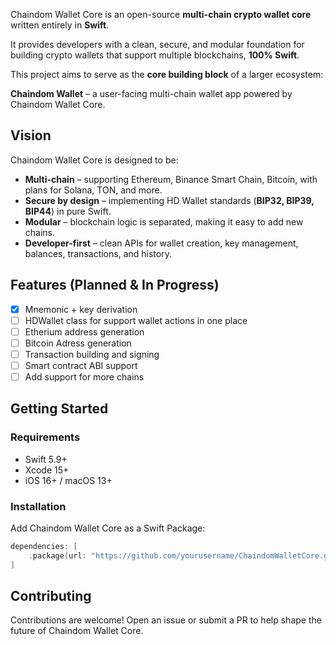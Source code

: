 Chaindom Wallet Core is an open-source **multi-chain crypto wallet core** written entirely in **Swift**.

It provides developers with a clean, secure, and modular foundation for building crypto wallets that support multiple blockchains, **100% Swift**.

This project aims to serve as the **core building block** of a larger ecosystem:
 
 **Chaindom Wallet** – a user-facing multi-chain wallet app powered by Chaindom Wallet Core.

## **Vision**

Chaindom Wallet Core is designed to be:

- **Multi-chain** – supporting Ethereum, Binance Smart Chain, Bitcoin, with plans for Solana, TON, and more.
- **Secure by design** – implementing HD Wallet standards (**BIP32, BIP39, BIP44**) in pure Swift.
- **Modular** – blockchain logic is separated, making it easy to add new chains.
- **Developer-first** – clean APIs for wallet creation, key management, balances, transactions, and history.

## **Features (Planned & In Progress)**

- [X] Mnemonic + key derivation
- [ ] HDWallet class for support wallet actions in one place
- [ ] Etherium address generation
- [ ] Bitcoin Adress generation
- [ ] Transaction building and signing
- [ ] Smart contract ABI support
- [ ] Add support for more chains

## **Getting Started**

### **Requirements**

- Swift 5.9+
- Xcode 15+
- iOS 16+ / macOS 13+

### **Installation**
  
Add Chaindom Wallet Core as a Swift Package:
```Swift
dependencies: [
    .package(url: "https://github.com/yourusername/ChaindomWalletCore.git", branch: "main")
]
```

## **Contributing**

Contributions are welcome!
Open an issue or submit a PR to help shape the future of Chaindom Wallet Core.

